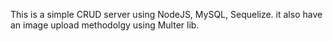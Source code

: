 This is a simple CRUD server using NodeJS, MySQL, Sequelize.
it also have an image upload methodolgy using Multer lib.
